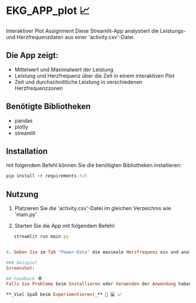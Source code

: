 # EKG_APP_plot 📈

Interaktiver Plot Assignment
Diese Streamlit-App analystiert die Leistungs- und Herzfrequenzdaten aus einer 'activity.csv'-Datei.

## Die App zeigt:
- Mittelwert und Maximalwert der Leistung
- Leistung und Herzfrequenz über die Zeit in einem interaktiven Plot
- Zeit und durchschnittliche Leistung in verschiedenen Herzfrequenzzonen

## Benötigte Bibliotheken
- pandas
- plotly
- streamlit

## Installation
mit folgendem Befehl können Sie die benötigten Bibliotheken installieren:

```ruby
pip install -r requirements.txt
```


## Nutzung
1. Platzieren Sie die 'activity.csv'-Datei im gleichen Verzeichnis wie 'main.py'

3. Starten Sie die App mit folgendem Befehl:

```ruby
   streamlit run main.py


4. Geben Sie im Tab "Power-Data" die maximale Herzfrequenz ein und analysieren Sie die Ergebnisse.

### Beispiel
Screenshot:

## Feedback 🗣️
Falls Sie Probleme beim Installieren oder Verwenden der Anwendung haben oder Verbesserungsvorschläge haben, zögeren Sie nicht, ein Issue im Repository zu öffnen oder eine E-Mail an: ag@mci4me.at oder an: ge7045@mci4me.at zu senden.

**_Viel Spaß beim Experimentieren!_** 🦾 💻 📈

